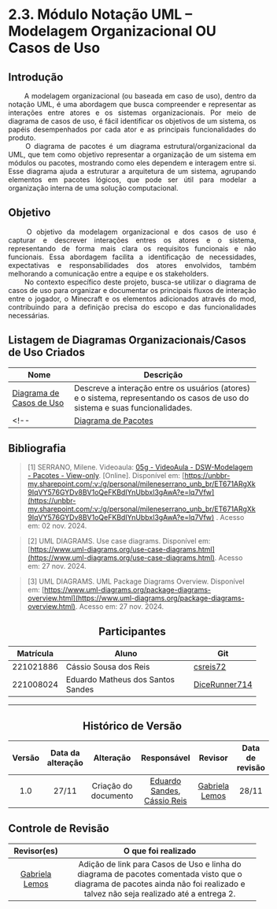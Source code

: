 # 2.3. Módulo Notação UML – Modelagem Organizacional OU Casos de Uso

<!-- Foco_3: Modelagem Organizacional OU Casos de Uso.

Entrega Mínima: 1 Modelo, sendo esse o Diagrama de Pacotes ou o Diagrama de Casos de Uso.

Apresentação (em sala) explicando o modelo especificado, com: (i) rastro claro aos membros participantes (MOSTRAR QUADRO DE PARTICIPAÇÕES & COMMITS); (ii) justificativas & senso crítico sobre o modelo, e (iii) comentários gerais sobre o trabalho em equipe. Tempo da Apresentação: +/- 5min. Recomendação: Apresentar diretamente via Wiki ou GitPages do Projeto. Baixar os conteúdos com antecedência, evitando problemas de internet no momento de exposição nas Dinâmicas de Avaliação.

A Wiki ou GitPages do Projeto deve conter um tópico dedicado ao Módulo Modelagem Organizacional/Casos de Uso (Notação UML), com 1 modelo, histórico de versões, referências, e demais detalhamentos gerados pela equipe nesse escopo. -->

## Introdução 
<!--  
- **Apresente o tema do projeto ou estudo;**
- **Busque trazer referências no decorrer do texto;**
- Destaque a relevância do diagrama ou abordagem para a área de aplicação.
- Mencione brevemente os principais aspectos que serão abordados no documento.
-->

<div align="justify">&emsp;&emsp;
A modelagem organizacional (ou baseada em caso de uso), dentro da notação UML, é uma abordagem que busca compreender e representar as interações entre atores e os sistemas organizacionais. Por meio de diagrama de casos de uso, é fácil identificar os objetivos de um sistema, os papéis desempenhados por cada ator e as principais funcionalidades do produto.
</div>

<div align="justify">&emsp;&emsp;
O diagrama de pacotes é um diagrama estrutural/organizacional da UML, que tem como objetivo representar a organização de um sistema em módulos ou pacotes, mostrando como eles dependem e interagem entre si. Esse diagrama ajuda a estruturar a arquitetura de um sistema, agrupando elementos em pacotes lógicos, que pode ser útil para modelar a organização interna de uma solução computacional.
</div>

## Objetivo
<!--  
- **Declare o que se pretende alcançar com o diagrama em projetos no geral; Busque referenciar!**
- **Declare o que se pretende alcançar com o diagrama para equipe neste contexto;**
- **Destaque os resultados esperados, como soluções para problemas, melhorias no entendimento ou suporte à tomada de decisões.**
-->

<div align="justify">&emsp;&emsp;
O objetivo da modelagem organizacional e dos casos de uso é capturar e descrever interações entres os atores e o sistema, representando de forma mais clara os requisitos funcionais e não funcionais. Essa abordagem facilita a identificação de necessidades, expectativas e responsabilidades dos atores envolvidos, também melhorando a comunicação entre a equipe e os stakeholders. 
</div>

<div align="justify">&emsp;&emsp;
No contexto específico deste projeto, busca-se utilizar o diagrama de casos de uso para organizar e documentar os principais fluxos de interação entre o jogador, o Minecraft e os elementos adicionados através do mod, contribuindo para a definição precisa do escopo e das funcionalidades necessárias.
</div>

<!--  
- **Explique o processo utilizado para desenvolver o trabalho. COMO foi feito?**
- **Descreva as ferramentas, técnicas ou referências utilizadas na construção do diagrama ou solução. Se houver alguma ferramenta específica determinada pela professora, a sugestão é usá-la sendo em qualquer etapa do processo. Podem começar com uma ferramenta que já são familiarizados e depois explorar outras ferramentas.**
- Se desejarem, podem citar os desafios encontrados seguindo a metodologia, propostas de melhoria, etc.
-->

<!-- ### Versões Anteriores

<details>
<summary>Visualizar versão 1.2</summary>

### Versão 1.2 -->

<!-- Aqui documente as mudanças de uma versão para a outra -->
<!-- A Figura 1 apresenta não só o BPMN revisado como também alguns materiais utilizados durante sua confecção.

<center><b>Figura 1 -</b> BPMN revisado versão 1.2</center>

![Versao 1.2](../assets/BPMN/bpmn2.png)

<center><b>Fonte:</b> Lemos, 2024.</center>

</details>

<details>
<summary>Visualizar versão 1.1</summary>

### Versão 1.1

A Figura 2 apresenta não só o BPMN revisado como também alguns materiais utilizados durante sua confecção.

<center><b>Figura 2 -</b> BPMN revisado versão 1.1</center>

![Versao 1.1](../assets/BPMN/bpmnRevisado.jpg)

<center><b>Fonte:</b> Silva, Lemos, Sandes, Carvalho, 2024.</center>

</details>

<details>
<summary>Visualizar versão 1.0</summary>

### Versão 1.0

Primeira adaptação ao Bizagi pode ser vista na Figura 3.

<center><b>Figura 3 -</b> BPMN adaptado ao Bizagi versão 1.0</center>

![Versão 1.0](../assets/BPMN/BPMN.png)

<center><b>Fonte:</b> Bartz, Rodrigues, Reis, Sandes, Lemos,  Carvalho, Silva, Santos, Alves, Santos, 2024.</center>

</details> -->

## Listagem de Diagramas Organizacionais/Casos de Uso Criados

| Nome                         | Descrição |
| ---------------------------- | --------- |
| [Diagrama de Casos de Uso](/docs/Projeto/DiagramaDeCasosDeUso.md) | Descreve a interação entre os usuários (atores) e o sistema, representando os casos de uso do sistema e suas funcionalidades. |
<!--| [Diagrama de Pacotes]()      | Permite a organização do sistema em pacotes, representando uma visão em módulos.         | -->

## Bibliografia 

<!-- - **Altere!**-->

> [1] SERRANO, Milene. Videoaula: [05g - VideoAula - DSW-Modelagem - Pacotes - View-only](https://unbbr-my.sharepoint.com/:v:/g/personal/mileneserrano_unb_br/ET671ARgXk9IqVY576GYDv8BV1oQeFKBdIYnUbbxl3gAwA?e=lq7Vfw). [Online]. Disponível em: [https://unbbr-my.sharepoint.com/:v:/g/personal/mileneserrano_unb_br/ET671ARgXk9IqVY576GYDv8BV1oQeFKBdIYnUbbxl3gAwA?e=lq7Vfw](https://unbbr-my.sharepoint.com/:v:/g/personal/mileneserrano_unb_br/ET671ARgXk9IqVY576GYDv8BV1oQeFKBdIYnUbbxl3gAwA?e=lq7Vfw) . Acesso em: 02 nov. 2024.

> [2] UML DIAGRAMS. Use case diagrams. Disponível em: [https://www.uml-diagrams.org/use-case-diagrams.html](https://www.uml-diagrams.org/use-case-diagrams.html). Acesso em: 27 nov. 2024.

> [3] UML DIAGRAMS. UML Package Diagrams Overview. Disponível em: [https://www.uml-diagrams.org/package-diagrams-overview.html](https://www.uml-diagrams.org/package-diagrams-overview.html). Acesso em: 27 nov. 2024.

<center>

## Participantes

</center>

<!-- de preferência: em ordem alfabética, seguindo o exemplo: -->

<div style="margin: 0 auto; width: fit-content;">

| Matrícula | Aluno                             | Git                                               |
| --------- | --------------------------------- | ------------------------------------------------- |
| 221021886 | Cássio Sousa dos Reis             | [csreis72](https://github.com/csreis72)           |
| 221008024 | Eduardo Matheus dos Santos Sandes | [DiceRunner714](https://github.com/DiceRunner714) |

</div>

---

<center>

## Histórico de Versão

</center>

<!-- Lembre de alterar a data -->
<!-- É PRA POR O NOME, NÃO O USER DO GITHUB -->

<div style="margin: 0 auto; width: fit-content;">

| Versão | Data da alteração |      Alteração       |                                          Responsável                                           | Revisor | Data de revisão |
| :----: | :---------------: | :------------------: | :--------------------------------------------------------------------------------------------: | :-----: | :-------------: |
|  1.0   |       27/11       | Criação do documento | [Eduardo Sandes](https://github.com/DiceRunner714), [Cássio Reis](https://github.com/csreis72) |  [Gabriela Lemos](https://github.com/heylisten64)        |      28/11           |

</div>

## Controle de Revisão

| Revisor(es) | O que foi realizado |
| :---------: | :-----------------: |
|  [Gabriela Lemos](https://github.com/heylisten64)           | Adição de link para Casos de Uso e linha do diagrama de pacotes comentada visto que o diagrama de pacotes ainda não foi realizado e talvez não seja realizado até a entrega 2.                   |